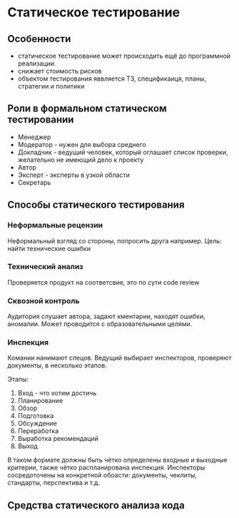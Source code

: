 # Статическое тестирование

## Особенности
* статическое тестирование может происходить ещё до программной реализации.
* снижает стоимость рисков
* объектом тестирования яввляется ТЗ, спецификаиця, планы, стратегии и политики

## Роли в формальном статическом тестировании
* Менеджер
* Модератор - нужен для выбора среднего
* Докладчик - ведущий человек, который оглашает список проверки, желательно не имеющий дело к проекту
* Автор
* Эксперт - эксперты в узкой области
* Секретарь

## Способы статического тестирования

### Неформальные рецензии
Неформальный взгляд со стороны, попросить друга например.
Цель: найти технические ошибки

### Технический анализ
Проверяется продукт на соответсвие, это по сути code review

### Сквозной контроль
Аудитория слушает автора, задают кментарии, находят ошибки, аномалии.
Может проводится с образовательными целями.

### Инспекция
Комании нанимают спецов. Ведущий выбирает инспекторов, проверяют документы, в несколько этапов.

Этапы:
1. Вход - что хотим достичь
2. Планирование
3. Обзор
4. Подготовка
5. Обсуждение
6. Переработка
7. Выработка рекомендаций
8. Выход

В таком формате должны быть чётко определены входные и выходные критерии, также чётко распланирована инспекция.
Инспекторы сосредоточены на конкретной обоасти: документы, чеклиты, стандарты, перспектива и т.д.

## Средства статического анализа кода

